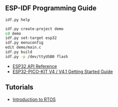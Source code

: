 
## ESP-IDF Programming Guide

```sh
idf.py help

idf.py create-project demo
cd demo
idf.py set-target esp32
idf.py menuconfig
edit demo/main.c
idf.py build
idf.py -p /dev/ttyUSB0 flash
```

 * [ESP32 API Reference](https://docs.espressif.com/projects/esp-idf/en/latest/esp32/api-reference/)
 * [ESP32-PICO-KIT V4 / V4.1 Getting Started Guide](https://docs.espressif.com/projects/esp-idf/en/latest/esp32/hw-reference/esp32/get-started-pico-kit.html)


## Tutorials

 * [Introduction to RTOS](https://www.youtube.com/playlist?list=PLEBQazB0HUyQ4hAPU1cJED6t3DU0h34bz)
